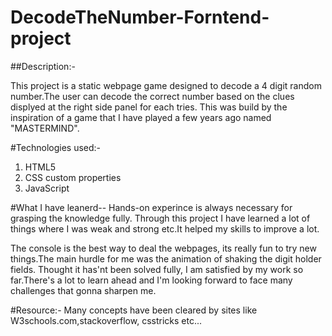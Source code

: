 # DecodeTheNumber-Forntend-project

##Description:-

This project is a static webpage game designed to decode a 4 digit random number.The user can decode the correct number based on the clues displyed at the right side panel for each tries. This was build by the inspiration of a game that I have played a few years ago named "MASTERMIND".

#Technologies used:-
1. HTML5
2. CSS custom properties
3. JavaScript

#What I have leanerd--
Hands-on experince is always necessary for grasping the knowledge fully. Through this project I have learned a lot of things where I was weak and strong etc.It helped my skills to improve a lot.

The console is the best way to deal the webpages, its really fun to try new things.The main hurdle for me was the animation of shaking the digit holder fields. Thought it has'nt been solved fully, I am satisfied by my work so far.There's a lot to learn ahead and I'm looking forward to face many challenges that gonna sharpen me.

#Resource:-
Many concepts have been cleared by sites like W3schools.com,stackoverflow, csstricks etc...
   
   
